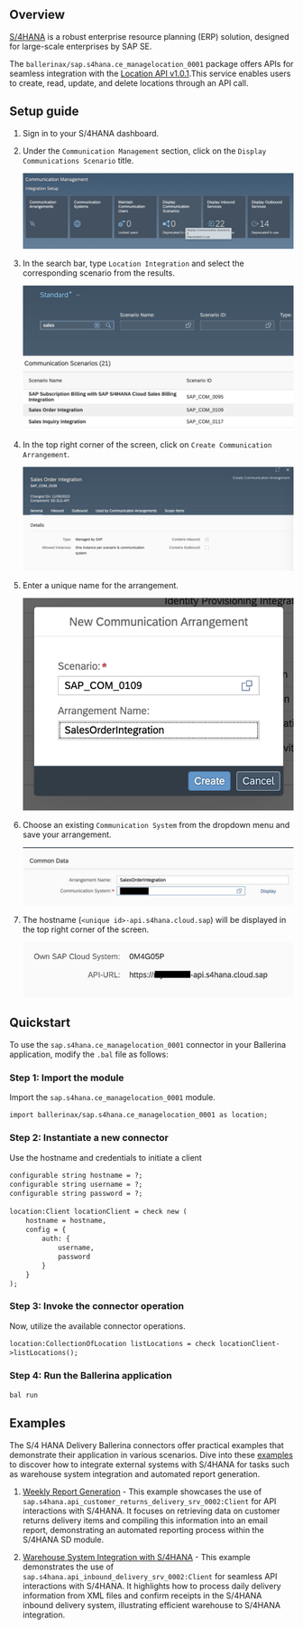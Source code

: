 ## Overview

[S/4HANA](https://www.sap.com/india/products/erp/s4hana.html) is a robust enterprise resource planning (ERP) solution,
designed for large-scale enterprises by SAP SE.

The `ballerinax/sap.s4hana.ce_managelocation_0001` package offers APIs for seamless integration with the [Location API v1.0.1](https://api.sap.com/api/CE_MANAGELOCATION_0001/overview).This service enables users to create, read, update, and delete locations through an API call.

## Setup guide

1. Sign in to your S/4HANA dashboard.

2. Under the `Communication Management` section, click on the `Display Communications Scenario` title.

   ![Display Scenarios](https://raw.githubusercontent.com/ballerina-platform/module-ballerinax-sap/main/docs/setup/3-1-display-scenarios.png)

3. In the search bar, type `Location Integration` and select the corresponding scenario from the results.

   ![Search Sales Order](https://raw.githubusercontent.com/ballerina-platform/module-ballerinax-sap/main/docs/setup/3-2-search-sales-order.png)

4. In the top right corner of the screen, click on `Create Communication Arrangement`.

   ![Click Create Arrangement](https://raw.githubusercontent.com/ballerina-platform/module-ballerinax-sap/main/docs/setup/3-3-click-create-arrangement.png)

5. Enter a unique name for the arrangement.

   ![Give Arrangement Name](https://raw.githubusercontent.com/ballerina-platform/module-ballerinax-sap/main/docs/setup/3-4-give-arrangement-name.png)

6. Choose an existing `Communication System` from the dropdown menu and save your arrangement.

   ![Select Existing Communication Arrangement](https://raw.githubusercontent.com/ballerina-platform/module-ballerinax-sap/main/docs/setup/3-5-select-communication-system.png)

7. The hostname (`<unique id>-api.s4hana.cloud.sap`) will be displayed in the top right corner of the screen.

   ![View Hostname](https://raw.githubusercontent.com/ballerina-platform/module-ballerinax-sap/main/docs/setup/3-6-view-hostname.png)

## Quickstart

To use the `sap.s4hana.ce_managelocation_0001` connector in your Ballerina application, modify the `.bal` file as follows:

### Step 1: Import the module

Import the `sap.s4hana.ce_managelocation_0001` module.

```ballerina
import ballerinax/sap.s4hana.ce_managelocation_0001 as location;
```

### Step 2: Instantiate a new connector

Use the hostname and credentials to initiate a client

```ballerina
configurable string hostname = ?;
configurable string username = ?;
configurable string password = ?;

location:Client locationClient = check new (
    hostname = hostname,
    config = {
        auth: {
            username,
            password
        }
    }
);
```

### Step 3: Invoke the connector operation

Now, utilize the available connector operations.

```ballerina
location:CollectionOfLocation listLocations = check locationClient->listLocations();
```

### Step 4: Run the Ballerina application

```bash
bal run
```

## Examples

The S/4 HANA Delivery Ballerina connectors offer practical examples that demonstrate their application in various scenarios. Dive into these [examples](https://github.com/ballerina-platform/module-ballerinax-sap.s4hana.delivery/tree/main/examples) to discover how to integrate external systems with S/4HANA for tasks such as warehouse system integration and automated report generation.

1. [Weekly Report Generation](https://github.com/ballerina-platform/module-ballerinax-sap.s4hana.delivery/tree/main/examples/generate-report) - 
   This example showcases the use of `sap.s4hana.api_customer_returns_delivery_srv_0002:Client` for API interactions with S/4HANA. It focuses on retrieving data on customer returns delivery items and compiling this information into an email report, demonstrating an automated reporting process within the S/4HANA SD module.

2. [Warehouse System Integration with S/4HANA](https://github.com/ballerina-platform/module-ballerinax-sap.s4hana.delivery/tree/main/examples/inbound-deliveries-to-sap) - 
    This example demonstrates the use of `sap.s4hana.api_inbound_delivery_srv_0002:Client` for seamless API interactions with S/4HANA. It highlights how to process daily delivery information from XML files and confirm receipts in the S/4HANA inbound delivery system, illustrating efficient warehouse to S/4HANA integration.
